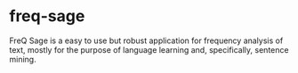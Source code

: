 # freq-sage
FreQ Sage is a easy to use but robust application for frequency analysis of text, mostly for the purpose of language learning and, specifically, sentence mining.
